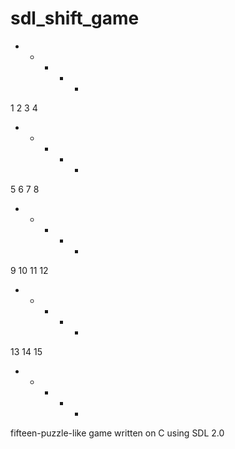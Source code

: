 # sdl_shift_game

+    +    +    +    +
   1    2    3    4
+    +    +    +    +
   5    6    7    8
+    +    +    +    +
   9   10   11   12
+    +    +    +    +
  13   14   15
+    +    +    +    +

fifteen-puzzle-like game written on C
using SDL 2.0

